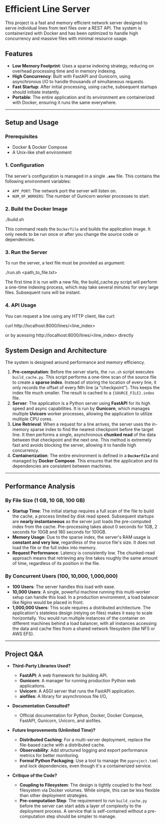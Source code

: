 # Efficient Line Server

This project is a fast and memory efficient network server designed to serve individual lines from text files over a REST API. The system is containerized with Docker and has been optimized to handle high concurrency and massive files with minimal resource usage.

## Features

- **Low Memory Footprint**: Uses a sparse indexing strategy, reducing on overhead processing time and in memory indexing.
- **High Concurrency**: Built with FastAPI and Gunicorn, using asynchronous I/O to handle thousands of simultaneous requests.
- **Fast Startup**: After initial processing, using cache, subsequent startups should initiate instantly.
- **Portable**: The entire application and its environment are containerized with Docker, ensuring it runs the same everywhere.

---
## Setup and Usage

### Prerequisites

- Docker & Docker Compose
- A Unix-like shell environment 

### 1. Configuration

The server's configuration is managed in a single **`.env`** file. This contains the following environment variables:

- `APP_PORT`: The network port the server will listen on.
- `NUM_OF_WORKERS`: The number of Gunicorn worker processes to start.

### 2. Build the Docker Image

./build.sh

This command reads the `Dockerfile` and builds the application image. It only needs to be run once or after you change the source code or dependencies.

### 3. Run the Server

To run the server, a text file must be provided as argument:

./run.sh <path_to_file.txt>

The first time it is run with a new file, the build_cache.py script will perform a one-time indexing process, which may take several minutes for very large files. Subsequent runs will be instant.

### 4. API Usage

You can request a line using any HTTP client, like curl:

curl http://localhost:8000/lines/<line_index>

or by acessing http://localhost:8000/lines/<line_index> directly

## System Design and Architecture

The system is designed around performance and memory efficiency.

1.  **Pre-computation**: Before the server starts, the `run.sh` script executes `build_cache.py`. This script performs a one-time scan of the source file to create a **sparse index**. Instead of storing the location of every line, it only records the offset of every Nth line (a "checkpoint"). This keeps the index file much smaller. The result is cached to a `{SOURCE_FILE}.index` file.
2.  **Server**: The application is a Python server using **FastAPI** for its high speed and async capabilities. It is run by **Gunicorn**, which manages multiple **Uvicorn** worker processes, allowing the application to utilize multiple CPU cores.
3.  **Line Retrieval**: When a request for a line arrives, the server uses the in-memory sparse index to find the nearest checkpoint before the target line. It then performs a single, asynchronous **chunked read** of the data between that checkpoint and the next one. This method is extremely fast and avoids blocking the server, allowing it to handle high concurrency.
4.  **Containerization**: The entire environment is defined in a **`Dockerfile`** and managed by **Docker Compose**. This ensures that the application and its dependencies are consistent between machines.

---
## Performance Analysis

### By File Size (1 GB, 10 GB, 100 GB)

- **Startup Time**: The initial startup requires a full scan of the file to build the cache, a process limited by disk read speed. Subsequent startups are **nearly instantaneous** as the server just loads the pre-computed index from the cache. Pre-processing takes about 0 seconds for 1GB, 2 seconds for 10GB and 180 seconds for 100GB.
- **Memory Usage**: Due to the sparse index, the server's RAM usage is **constant and very low**, regardless of the source file's size. It does not load the file or the full index into memory.
- **Request Performance**: Latency is consistently low. The chunked-read approach means that retrieving any line takes roughly the same amount of time, regardless of its position in the file.

### By Concurrent Users (100, 10,000, 1,000,000)

- **100 Users**: The server handles this load with ease.
- **10,000 Users**: A single, powerful machine running this multi-worker setup can handle this load. In a production environment, a load balancer like Nginx would be placed in front.
- **1,000,000 Users**: This scale requires a distributed architecture. The application's stateless design (relying on files) makes it easy to scale horizontally. You would run multiple instances of the container on different machines behind a load balancer, with all instances accessing the data and cache files from a shared network filesystem (like NFS or AWS EFS).

---
## Project Q&A

- **Third-Party Libraries Used?**
    - **FastAPI**: A web framework for building API.
    - **Gunicorn**: A manager for running production Python web applications.
    - **Uvicorn**: A ASGI server that runs the FastAPI application.
    - **aiofiles**: A library for asynchronous file I/O,

- **Documentation Consulted?**
    - Official documentation for Python, Docker, Docker Compose, FastAPI, Gunicorn, Uvicorn, and aiofiles.

- **Future Improvements (Unlimited Time)?**
    - **Distributed Caching**: For a multi-server deployment, replace the file-based cache with a distributed cache.
    - **Observability**: Add structured logging and export performance metrics for better monitoring.
    - **Formal Python Packaging**: Use a tool to manage the `pyproject.toml` and lock dependencies, even though it's a containerized service.

- **Critique of the Code?**
    - **Coupling to Filesystem**: The design is tightly coupled to the host filesystem via Docker volumes. While simple, this can be less flexible than other deployment strategies.
    - **Pre-computation Step**: The requirement to run `build_cache.py` before the server can start adds a layer of complexity to the deployment process. A service that is self-contained without a pre-computation step should be simpler to manage.
